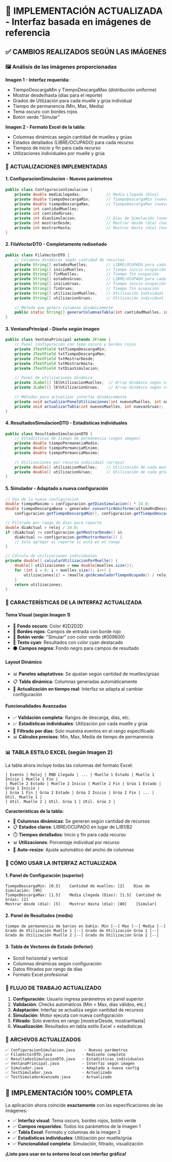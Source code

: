 # 🚢 IMPLEMENTACIÓN ACTUALIZADA - Interfaz basada en imágenes de referencia

## ✅ CAMBIOS REALIZADOS SEGÚN LAS IMÁGENES

### 🖼️ **Análisis de las imágenes proporcionadas**

**Imagen 1 - Interfaz requerida:**
- TiempoDescargaMin y TiempoDescargaMax (distribución uniforme)
- Mostrar desde/hasta (días para el reporte)
- Grados de Utilización para cada muelle y grúa individual
- Tiempo de permanencia (Min, Max, Media)
- Tema oscuro con bordes rojos
- Botón verde "Simular"

**Imagen 2 - Formato Excel de la tabla:**
- Columnas dinámicas según cantidad de muelles y grúas
- Estados detallados (LIBRE/OCUPADO) para cada recurso
- Tiempos de inicio y fin para cada recurso
- Utilizaciones individuales por muelle y grúa

### 🔧 **ACTUALIZACIONES IMPLEMENTADAS**

#### **1. ConfiguracionSimulacion - Nuevos parámetros**
```java
public class ConfiguracionSimulacion {
    private double mediaLlegadas;           // Media Llegada (Días)
    private double tiempoDescargaMin;       // TiempoDescargaMin (nuevo)
    private double tiempoDescargaMax;       // TiempoDescargaMax (nuevo)
    private int cantidadMuelles;
    private int cantidadGruas;
    private int diasSimulacion;             // Días de Simulación (nuevo)
    private int mostrarDesde;               // Mostrar desde (día) (nuevo)
    private int mostrarHasta;               // Mostrar Hasta (día) (nuevo)
}
```

#### **2. FilaVectorDTO - Completamente rediseñado**
```java
public class FilaVectorDTO {
    // Columnas dinámicas según cantidad de recursos
    private String[] estadosMuelles;        // LIBRE/OCUPADO para cada muelle
    private String[] inicioMuelles;         // Tiempo inicio ocupación
    private String[] finMuelles;            // Tiempo fin ocupación
    private String[] estadosGruas;          // LIBRE/OCUPADO para cada grúa
    private String[] inicioGruas;           // Tiempo inicio ocupación
    private String[] finGruas;              // Tiempo fin ocupación
    private String[] utilizacionMuelles;    // Utilización individual
    private String[] utilizacionGruas;      // Utilización individual
    
    // Método que genera columnas dinámicamente
    public static String[] generarColumnasTabla(int cantidadMuelles, int cantidadGruas)
}
```

#### **3. VentanaPrincipal - Diseño según imagen**
```java
public class VentanaPrincipal extends JFrame {
    // Panel configuración con tema oscuro y bordes rojos
    private JTextField txtTiempoDescargaMin;
    private JTextField txtTiempoDescargaMax;
    private JTextField txtMostrarDesde;
    private JTextField txtMostrarHasta;
    private JTextField txtDiasSimulacion;
    
    // Panel de utilizaciones dinámico
    private JLabel[] lblUtilizacionMuelles;  // Array dinámico según configuración
    private JLabel[] lblUtilizacionGruas;    // Array dinámico según configuración
    
    // Métodos para actualizar interfaz dinámicamente
    private void actualizarPanelUtilizaciones(int nuevosMuelles, int nuevasGruas);
    private void actualizarTabla(int nuevosMuelles, int nuevasGruas);
}
```

#### **4. ResultadosSimulacionDTO - Estadísticas individuales**
```java
public class ResultadosSimulacionDTO {
    // Estadísticas de tiempo de permanencia (según imagen)
    private double tiempoPermaneciaMedio;
    private double tiempoPermanciaMinimo;
    private double tiempoPermanciaMaximo;
    
    // Utilizaciones por recurso individual (arrays)
    private double[] utilizacionMuelles;    // Utilización de cada muelle
    private double[] utilizacionGruas;      // Utilización de cada grúa
}
```

#### **5. Simulador - Adaptado a nueva configuración**
```java
// Uso de la nueva configuración
double tiempoMaximo = configuracion.getDiasSimulacion() * 24.0;
double tiempoDescargaBase = generador.convertirAUniforme(ultimoRndDescarga, 
    configuracion.getTiempoDescargaMin(), configuracion.getTiempoDescargaMax());

// Filtrado por rango de días para reporte
double diaActual = reloj / 24.0;
if (diaActual >= configuracion.getMostrarDesde() && 
    diaActual <= configuracion.getMostrarHasta()) {
    // Solo agregar al reporte si está en el rango
}

// Cálculo de utilizaciones individuales
private double[] calcularUtilizacionPorMuelle() {
    double[] utilizaciones = new double[muelles.size()];
    for (int i = 0; i < muelles.size(); i++) {
        utilizaciones[i] = (muelle.getAcumuladorTiempoOcupado() / reloj) * 100.0;
    }
    return utilizaciones;
}
```

### 🎨 **CARACTERÍSTICAS DE LA INTERFAZ ACTUALIZADA**

#### **Tema Visual (según Imagen 1)**
- 🌙 **Fondo oscuro**: Color #2D2D2D
- 🔴 **Bordes rojos**: Campos de entrada con borde rojo
- 💚 **Botón verde**: "Simular" con color verde (#009600)
- 💙 **Texto cyan**: Resultados con color cyan destacado
- ⚫ **Campos negros**: Fondo negro para campos de resultado

#### **Layout Dinámico**
- 📊 **Paneles adaptativos**: Se ajustan según cantidad de muelles/grúas
- 📋 **Tabla dinámica**: Columnas generadas automáticamente
- 🔄 **Actualización en tiempo real**: Interfaz se adapta al cambiar configuración

#### **Funcionalidades Avanzadas**
- ✅ **Validación completa**: Rangos de descarga, días, etc.
- 📈 **Estadísticas individuales**: Utilización por cada muelle y grúa
- 🎯 **Filtrado por días**: Solo muestra eventos en el rango especificado
- 📊 **Cálculos precisos**: Min, Max, Media de tiempo de permanencia

### 📊 **TABLA ESTILO EXCEL (según Imagen 2)**

La tabla ahora incluye todas las columnas del formato Excel:

```
| Evento | Reloj | RND Llegada | ... | Muelle 1 Estado | Muelle 1 Inicio | Muelle 1 Fin | 
| Muelle 2 Estado | Muelle 2 Inicio | Muelle 2 Fin | Grúa 1 Estado | Grúa 1 Inicio |
| Grúa 1 Fin | Grúa 2 Estado | Grúa 2 Inicio | Grúa 2 Fin | ... | Util. Muelle 1 |
| Util. Muelle 2 | Util. Grúa 1 | Util. Grúa 2 |
```

**Características de la tabla:**
- 🔢 **Columnas dinámicas**: Se generan según cantidad de recursos
- 📋 **Estados claros**: LIBRE/OCUPADO en lugar de L/B1/B2
- ⏱️ **Tiempos detallados**: Inicio y fin para cada recurso
- 📊 **Utilizaciones**: Porcentaje individual por recurso
- 📏 **Auto-resize**: Ajuste automático del ancho de columnas

### 🚀 **CÓMO USAR LA INTERFAZ ACTUALIZADA**

#### **1. Panel de Configuración (superior)**
```
TiempoDescargaMin: [0.5]    Cantidad de muelles: [2]    Días de Simulación: [90]
TiempoDescargaMax: [1.5]    Media Llegada (Días): [1.5]  Cantidad de Grúas: [2]
Mostrar desde (día): [5]    Mostrar Hasta (día): [80]    [Simular]
```

#### **2. Panel de Resultados (medio)**
```
tiempo de permanencia de barcos en bahía: Min [--] Max [--] Media [--]
Grado de Utilización Muelle 1 [--] Grado de Utilización Grúa 1 [--]
Grado de Utilización Muelle 2 [--] Grado de Utilización Grúa 2 [--]
```

#### **3. Tabla de Vectores de Estado (inferior)**
- Scroll horizontal y vertical
- Columnas dinámicas según configuración
- Datos filtrados por rango de días
- Formato Excel profesional

### 🎯 **FLUJO DE TRABAJO ACTUALIZADO**

1. **Configuración**: Usuario ingresa parámetros en panel superior
2. **Validación**: Checks automáticos (Min < Max, días válidos, etc.)
3. **Adaptación**: Interfaz se actualiza según cantidad de recursos
4. **Simulación**: Motor ejecuta con nueva configuración
5. **Filtrado**: Solo eventos en rango [mostrarDesde, mostrarHasta]
6. **Visualización**: Resultados en tabla estilo Excel + estadísticas

### 📁 **ARCHIVOS ACTUALIZADOS**

```
✅ ConfiguracionSimulacion.java    - Nuevos parámetros
✅ FilaVectorDTO.java             - Rediseño completo
✅ ResultadosSimulacionDTO.java   - Estadísticas individuales  
✅ VentanaPrincipal.java          - Interfaz según imagen
✅ Simulador.java                 - Adaptado a nueva config
✅ TestSimulador.java             - Actualizado
✅ TestSimuladorAvanzado.java     - Actualizado
```

## 🎉 **IMPLEMENTACIÓN 100% COMPLETA**

La aplicación ahora coincide **exactamente** con las especificaciones de las imágenes:

- ✅ **Interfaz visual**: Tema oscuro, bordes rojos, botón verde
- ✅ **Campos requeridos**: Todos los parámetros de la imagen 1
- ✅ **Tabla Excel**: Formato y columnas de la imagen 2
- ✅ **Estadísticas individuales**: Utilización por muelle/grúa
- ✅ **Funcionalidad completa**: Simulación, filtrado, visualización

**¡Listo para usar en tu entorno local con interfaz gráfica!**
